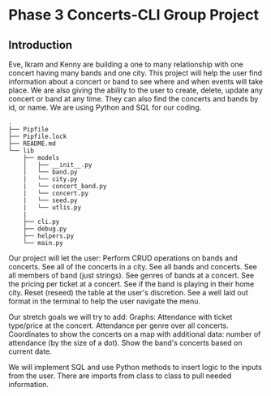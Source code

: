 # Phase 3 Concerts-CLI Group Project

## Introduction

Eve, Ikram and Kenny are building a one to many relationship with one concert having many bands and one city.  This project will help the user find information about a concert or band to see where and when events will take place.  We are also giving the ability to the user to create, delete, update any concert or band at any time.  They can also find the concerts and bands by id, or name.  We are using Python and SQL for our coding.


```VS Code model:
.
├── Pipfile
├── Pipfile.lock
├── README.md
└── lib
    ├── models
    │   ├── __init__.py
    │   └── band.py 
    |   └── city.py 
    |   └── concert_band.py
    |   └── concert.py
    |   └── seed.py
    |   └── utlis.py
    |   
    ├── cli.py
    ├── debug.py
    ├── helpers.py
    └── main.py
```

Our project will let the user:
    Perform CRUD operations on bands and concerts.
    See all of the concerts in a city.
    See all bands and concerts.
    See all members of band (just strings).
    See genres of bands at a concert.
    See the pricing per ticket at a concert.
    See if the band is playing in their home city.
    Reset (reseed) the table at the user's discretion. 
    See a well laid out format in the terminal to help the user navigate the menu.

Our stretch goals we will try to add:
    Graphs:
    Attendance with ticket type/price at the concert.
    Attendance per genre over all concerts.
    Coordinates to show the concerts on a map with additional data: number of attendance (by the size of a dot).
    Show the band's concerts based on current date.

We will implement SQL and use Python methods to insert logic to the inputs from the user.
There are imports from class to class to pull needed information.